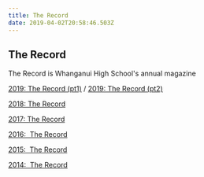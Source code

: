 ```yaml
---
title: The Record
date: 2019-04-02T20:58:46.503Z
---
```


## The Record

The Record is Whanganui High School's annual magazine

[2019: The Record (pt1)](https://res.cloudinary.com/whanganuihigh/image/upload/v1575516534/The%20Record/WHS_Record_2019_WEB1.pdf) / [2019: The Record (pt2)](https://res.cloudinary.com/whanganuihigh/image/upload/v1575516530/The%20Record/WHS_Record_2019_WEB2.pdf)

[2018: The Record](http://c1940652.r52.cf0.rackcdn.com/5c85b4b8ff2a7c25ea000337/WHS-School-Record-2018.website-copy.pdf)

[2017: The Record](http://c1940652.r52.cf0.rackcdn.com/5a090a47b8d39a7731000ba4/WHS-school-record-_2017.pdf)

[2016:  The Record](http://c1940652.r52.cf0.rackcdn.com/5848c3f6b8d39a3eff00072e/WHS-school-Record1_2016.pdf)

[2015:  The Record](http://c1940652.r52.cf0.rackcdn.com/57d9ff77b8d39a2071001ea3/The-Record-2015-for-web.pdf) 

[2014:  The Record](http://c1940652.r52.cf0.rackcdn.com/5473c0b7b8d39a664d000283/2014-The-Record-web-lowres.pdf)
